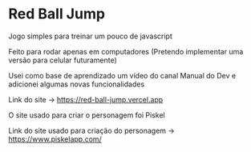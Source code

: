 # Red Ball Jump

Jogo simples para treinar um pouco de javascript

Feito para rodar apenas em computadores (Pretendo implementar uma versão para celular futuramente)

Usei como base de aprendizado um vídeo do canal Manual do Dev e adicionei algumas novas funcionalidades

Link do site -> https://red-ball-jump.vercel.app

O site usado para criar o personagem foi Piskel

Link do site usado para criação do personagem -> https://www.piskelapp.com/
